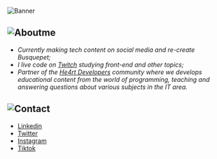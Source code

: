 ![Banner](https://i.imgur.com/57LbnYe.png)

## ![Aboutme](https://i.imgur.com/m15HBrw.gif)

- *Currently making tech content on social media and re-create Busquepet;*
- *I live code on [Twitch](https://www.twitch.tv/mateusmoov) studying front-end and other topics;*
- *Partner of the [He4rt Developers](https://discord.io/he4rt) community where we develops educational content from the world of programming, teaching and answering questions about various subjects in the IT area.*

## ![Contact](https://i.imgur.com/ocBh28K.gif)
- [Linkedin](https://www.linkedin.com/in/mateusmoov/)
- [Twitter](https://twitter.com/mateusmoov)
- [Instagram](https://www.instagram.com/mateusmooov/)
- [Tiktok](https://www.tiktok.com/@mateusmoov)
